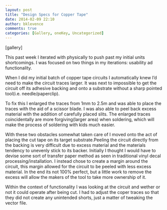 ```yaml
---
layout: post
title: "Design Specs for Copper Tape"
date: 2014-02-09 22:10
author: bklevence
comments: true
categories: [Gallery, oneKey, Uncategorized]
---
```

[gallery]
<p>This past week I iterated with physically to push past my initial units shortcomings. I was focused on two things in my iterations: usability ad functionality.</p>
<p>When I did my initial batch of copper tape circuits I automatically knew I’d need to make the circuit traces larger. It was next to impossible to get the circuit off its adhesive backing and onto a substrate without a sharp pointed tool(i.e. needle/paperclip).</p>
<p>To fix this I enlarged the traces from 1mm to 2.5m and was able to place the traces with the aid of a scissor blade. I was also able to peel back excess material with the addition of carefully placed slits. The enlarged traces coincidentally are more forgiving(larger area) when soldering, which will make the process of soldering with kids much easier.</p>
<p>With these two obstacles somewhat taken care of I moved onto the act of placing the cut tape on its target substrate.Peeling the circuit directly from the backing is very difficult due to excess material and the materials tendency to unevenly stick to its backer. Initially I thought I would have to devise some sort of transfer paper method as seen in traditional vinyl decal processing/installation. I instead chose to create a margin around the circuit, this margin allowed for the circuit to be peeled with less excess material. In the end its not 100% perfect, but a little work to remove the excess will allow the makers of the tool to take more ownership of it.</p>
<p>Within the context of functionality I was looking at the circuit and wether or not it could operate after being cut. I had to adjust the coper traces so that they did not create any unintended shorts, just a matter of tweaking the vector file. </p>
